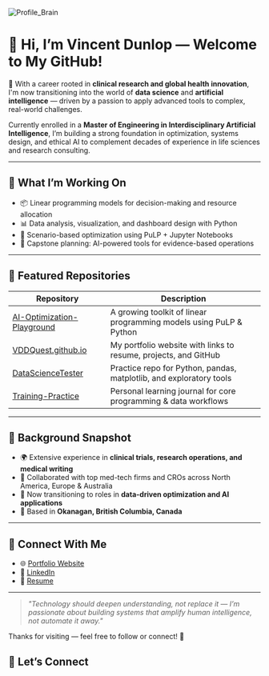 ![Profile_Brain](https://github.com/user-attachments/assets/5d69f58a-1a5e-4ae7-9408-28930da05d7a)

# 👋 Hi, I’m Vincent Dunlop — Welcome to My GitHub!

🔬 With a career rooted in **clinical research and global health innovation**, I'm now transitioning into the world of **data science** and **artificial intelligence** — driven by a passion to apply advanced tools to complex, real-world challenges.

Currently enrolled in a **Master of Engineering in Interdisciplinary Artificial Intelligence**, I’m building a strong foundation in optimization, systems design, and ethical AI to complement decades of experience in life sciences and research consulting.

---

## 🚀 What I’m Working On

- 📦 Linear programming models for decision-making and resource allocation  
- 📊 Data analysis, visualization, and dashboard design with Python  
- 🤖 Scenario-based optimization using PuLP + Jupyter Notebooks  
- 🧠 Capstone planning: AI-powered tools for evidence-based operations

---

## 🧰 Featured Repositories

| Repository | Description |
|------------|-------------|
| [AI-Optimization-Playground](https://github.com/VDDQuest/AI-Optimization-Playground) | A growing toolkit of linear programming models using PuLP & Python |
| [VDDQuest.github.io](https://vddquest.github.io) | My portfolio website with links to resume, projects, and GitHub |
| [DataScienceTester](https://github.com/VDDQuest/DataScienceTester) | Practice repo for Python, pandas, matplotlib, and exploratory tools |
| [Training-Practice](https://github.com/VDDQuest/Training-Practice) | Personal learning journal for core programming & data workflows |

---

## 🧬 Background Snapshot

- 🌍 Extensive experience in **clinical trials, research operations, and medical writing**  
- 🤝 Collaborated with top med-tech firms and CROs across North America, Europe & Australia  
- 🧭 Now transitioning to roles in **data-driven optimization and AI applications**  
- 📍 Based in **Okanagan, British Columbia, Canada**

---

## 🔗 Connect With Me

- 🌐 [Portfolio Website](https://vddquest.github.io)
- 💼 [LinkedIn](https://www.linkedin.com/in/vincent-dunlop-663377298/)
- 📄 [Resume](https://vddquest.github.io/docs/CV%20-%20Vincent%20Dunlop%20-%2020250218.pdf)

---

> _"Technology should deepen understanding, not replace it — I’m passionate about building systems that amplify human intelligence, not automate it away."_

Thanks for visiting — feel free to follow or connect! 🌟

## 🔗 Let’s Connect
